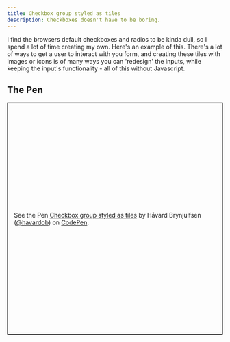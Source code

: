 ```yaml
---
title: Checkbox group styled as tiles
description: Checkboxes doesn't have to be boring.
---
```

I find the browsers default checkboxes and radios to be kinda dull, so I spend a lot of time creating my own. Here's an example of this. There's a lot of ways to get a user to interact with you form, and creating these tiles with images or icons is of many ways you can 'redesign' the inputs, while keeping the input's functionality - all of this without Javascript. 

## The Pen

<p class="codepen" data-height="544" data-theme-id="light" data-default-tab="result" data-user="havardob" data-slug-hash="BapJYMg" style="height: 544px; box-sizing: border-box; display: flex; align-items: center; justify-content: center; border: 2px solid; margin: 1em 0; padding: 1em;" data-pen-title="Checkbox group styled as tiles">
  <span>See the Pen <a href="https://codepen.io/havardob/pen/BapJYMg">
  Checkbox group styled as tiles</a> by Håvard Brynjulfsen (<a href="https://codepen.io/havardob">@havardob</a>)
  on <a href="https://codepen.io">CodePen</a>.</span>
</p>
<script async src="https://cpwebassets.codepen.io/assets/embed/ei.js"></script>